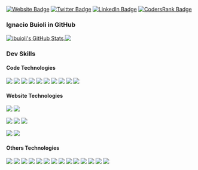 [![Website Badge](https://img.shields.io/badge/Website-ibuioli-informational?style=flat-square&logo=firefox-browser&logoColor=white&color=1CA2F1)](https://ibuioli.com.ar)
[![Twitter Badge](https://img.shields.io/badge/Twitter-Profile-informational?style=flat-square&logo=twitter&logoColor=white&color=1CA2F1)](https://twitter.com/ibuioli)
[![LinkedIn Badge](https://img.shields.io/badge/LinkedIn-Profile-informational?style=flat-square&logo=linkedin&logoColor=white&color=0D76A8)](https://www.linkedin.com/in/ignacio-buioli/)
[![CodersRank Badge](https://img.shields.io/badge/CodersRank-Profile-informational?style=flat-square&logo=CodersRank&logoColor=white&color=67a4ac)](https://profile.codersrank.io/user/ibuioli)

### Ignacio Buioli in GitHub

<a href="https://github.com/ibuioli">
  <img align="center" src="https://github-readme-stats.vercel.app/api?username=ibuioli&show_icons=true&line_height=27&count_private=true&title_color=fff&icon_color=79ff97&text_color=9f9f9f&bg_color=151515" alt="ibuioli's GitHub Stats" />
</a>

<a href="https://github.com/ibuioli">
  <img align="center" src="https://github-readme-stats.vercel.app/api/top-langs/?username=ibuioli&hide=html,css,max&title_color=fff&icon_color=79ff97&text_color=9f9f9f&bg_color=151515" />
</a>

### Dev Skills

#### Code Technologies

![](https://img.shields.io/badge/Code-Angular-informational?style=flat-square&logo=angular&logoColor=white&color=4AB197)
![](https://img.shields.io/badge/Code-JavaScript-informational?style=flat-square&logo=JavaScript&logoColor=white&color=4AB197)
![](https://img.shields.io/badge/Code-TypeScript-informational?style=flat-square&logo=TypeScript&logoColor=white&color=4AB197)
![](https://img.shields.io/badge/Code-Python-informational?style=flat-square&logo=Python&logoColor=white&color=4AB197)
![](https://img.shields.io/badge/Code-NodeJS-informational?style=flat-square&logo=Node.JS&logoColor=white&color=4AB197)
![](https://img.shields.io/badge/Code-PHP-informational?style=flat-square&logo=php&logoColor=white&color=4AB197)
![](https://img.shields.io/badge/Code-Java-informational?style=flat-square&logo=Java&logoColor=white&color=4AB197)
![](https://img.shields.io/badge/Code-ReactiveX-informational?style=flat-square&logo=ReactiveX&logoColor=white&color=4AB197)
![](https://img.shields.io/badge/Code-Processing-informational?style=flat-square&logo=Java&logoColor=white&color=4AB197)
![](https://img.shields.io/badge/Code-p5JS-informational?style=flat-square&logo=p5.js&logoColor=white&color=4AB197)

#### Website Technologies

![](https://img.shields.io/badge/MarkUp-HTML-informational?style=flat-square&logo=html5&logoColor=white&color=#e96228)
![](https://img.shields.io/badge/MarkUp-XML-informational?style=flat-square&logo=html5&logoColor=white&color=#e96228)

![](https://img.shields.io/badge/Style-CSS-informational?style=flat-square&logo=css3&logoColor=white&color=c76494)
![](https://img.shields.io/badge/Style-Sass-informational?style=flat-square&logo=Sass&logoColor=white&color=c76494)
![](https://img.shields.io/badge/Style-Stylus-informational?style=flat-square&logo=Stylus&logoColor=white&color=c76494)

![](https://img.shields.io/badge/Test-Jasmine-informational?style=flat-square&logo=Jasmine&logoColor=white&color=8a4182)
![](https://img.shields.io/badge/Test-Protractor-informational?style=flat-square&logo=Protractor&logoColor=white&color=8a4182)

#### Others Technologies

![](https://img.shields.io/badge/OS-Linux-informational?style=flat-square&logo=linux&logoColor=white&color=222222)
![](https://img.shields.io/badge/OS-Windows-informational?style=flat-square&logo=windows&logoColor=white&color=222222)
![](https://img.shields.io/badge/VPS-Linode-informational?style=flat-square&logo=linode&logoColor=white&color=222222)
![](https://img.shields.io/badge/Tools-Docker-informational?style=flat-square&logo=docker&logoColor=white&color=222222)
![](https://img.shields.io/badge/Tools-NGINX-informational?style=flat-square&logo=nginx&logoColor=white&color=222222)
![](https://img.shields.io/badge/Tools-Photoshop-informational?style=flat-square&logo=Adobe-Photoshop&logoColor=white&color=222222)
![](https://img.shields.io/badge/Tools-GIMP-informational?style=flat-square&logo=GIMP&logoColor=white&color=222222)
![](https://img.shields.io/badge/Tools-Illustrator-informational?style=flat-square&logo=Adobe-Illustrator&logoColor=white&color=222222)
![](https://img.shields.io/badge/Tools-VSCode-informational?style=flat-square&logo=visual-studio-code&logoColor=white&color=222222)
![](https://img.shields.io/badge/Tools-GitHub-informational?style=flat-square&logo=GitHub&logoColor=white&color=222222)
![](https://img.shields.io/badge/Tools-GitLab-informational?style=flat-square&logo=GitLab&logoColor=white&color=222222)
![](https://img.shields.io/badge/Tools-Bitbucket-informational?style=flat-square&logo=Bitbucket&logoColor=white&color=222222)
![](https://img.shields.io/badge/Hardware-RaspberryPi-informational?style=flat-square&logo=Raspberry-Pi&logoColor=white&color=222222)
![](https://img.shields.io/badge/Hardware-Arduino-informational?style=flat-square&logo=Arduino&logoColor=white&color=222222)
